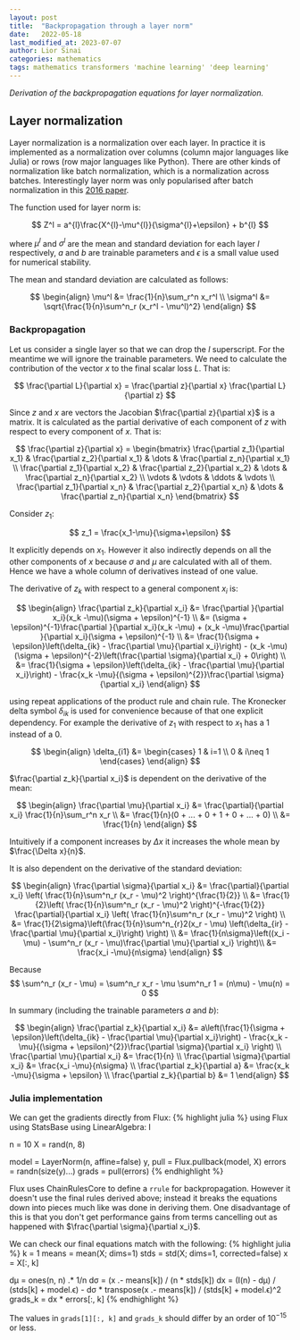 ```yaml
---
layout: post
title:  "Backpropagation through a layer norm"
date:   2022-05-18
last_modified_at: 2023-07-07
author: Lior Sinai
categories: mathematics
tags: mathematics transformers 'machine learning' 'deep learning'
---
```


_Derivation of the backpropagation equations for layer normalization._

## Layer normalization

[LayerNorm]: https://arxiv.org/abs/1607.06450
Layer normalization is a normalization over each layer.
In practice it is implemented as a normalization over columns (column major languages like Julia) or rows (row major languages like Python). 
There are other kinds of normalization like batch normalization, which is a normalization across batches.
Interestingly layer norm was only popularised after batch normalization in this [2016 paper][LayerNorm].

The function used for layer norm is:

$$
    Z^l = a^{l}\frac{X^{l}-\mu^{l}}{\sigma^{l}+\epsilon} + b^{l}
$$

where $\mu^l$ and $\sigma^{l}$ are the mean and standard deviation for each layer $l$ respectively, 
$a$ and $b$ are trainable parameters and $\epsilon$ is a small value used for numerical stability.

The mean and standard deviation are calculated as follows:

$$
\begin{align}
    \mu^l &=  \frac{1}{n}\sum_r^n x_r^l \\
    \sigma^l &= \sqrt{\frac{1}{n}\sum^n_r (x_r^l - \mu^l)^2}
\end{align}
$$

### Backpropagation

Let us consider a single layer so that we can drop the $l$ superscript.
For the meantime we will ignore the trainable parameters.
We need to calculate the contribution of the vector $x$ to the final scalar loss $L$.
That is:

$$
    \frac{\partial L}{\partial x} = \frac{\partial z}{\partial x} \frac{\partial L}{\partial z} 
$$

Since $z$ and $x$ are vectors the Jacobian $\frac{\partial z}{\partial x}$ is a matrix.
It is calculated as the partial derivative of each component of $z$ with respect to every component of $x$.
That is:

$$
   \frac{\partial z}{\partial x} =  \begin{bmatrix}
        \frac{\partial z_1}{\partial x_1} & \frac{\partial z_2}{\partial x_1} & \dots & \frac{\partial z_n}{\partial x_1} \\
        \frac{\partial z_1}{\partial x_2} & \frac{\partial z_2}{\partial x_2} & \dots & \frac{\partial z_n}{\partial x_2} \\
        \vdots & \vdots & \ddots & \vdots \\
        \frac{\partial z_1}{\partial x_n} & \frac{\partial z_2}{\partial x_n} & \dots & \frac{\partial z_n}{\partial x_n}
    \end{bmatrix}
$$

Consider $z_1$: 

$$ z_1 = \frac{x_1-\mu}{\sigma+\epsilon} $$

It explicitly depends on $x_1$. 
However it also indirectly depends on all the other components of $x$ because $\sigma$ and $\mu$ are calculated with all of them.
Hence we have a whole column of derivatives instead of one value.

The derivative of $z_k$ with respect to a general component $x_i$ is:

$$
\begin{align}
    \frac{\partial z_k}{\partial x_i} &= \frac{\partial }{\partial x_i}(x_k -\mu)(\sigma + \epsilon)^{-1} \\
        &= (\sigma + \epsilon)^{-1}\frac{\partial }{\partial x_i}(x_k -\mu) + (x_k -\mu)\frac{\partial }{\partial x_i}(\sigma + \epsilon)^{-1} \\
        &= \frac{1}{\sigma + \epsilon}\left(\delta_{ik} - \frac{\partial \mu}{\partial x_i}\right) - 
            (x_k -\mu)(\sigma + \epsilon)^{-2}\left(\frac{\partial \sigma}{\partial x_i} + 0\right) \\
        &= \frac{1}{\sigma + \epsilon}\left(\delta_{ik} - \frac{\partial \mu}{\partial x_i}\right) - 
            \frac{x_k -\mu}{(\sigma + \epsilon)^{2}}\frac{\partial \sigma}{\partial x_i}
\end{align}
$$

using repeat applications of the product rule and chain rule.
The Kronecker delta symbol $\delta_{ik}$ is used for convenience because of that one explicit dependency.
For example the derivative of $z_1$ with respect to $x_1$ has a $1$ instead of a $0$.

$$ 
\begin{align}
    \delta_{i1} &= 
    \begin{cases}
        1 & i=1 \\
        0 & i\neq 1
    \end{cases}
\end{align}
$$

$\frac{\partial z_k}{\partial x_i}$ is dependent on the derivative of the mean:

$$
\begin{align}
    \frac{\partial \mu}{\partial x_i} &= \frac{\partial}{\partial x_i} \frac{1}{n}\sum_r^n x_r \\
                        &= \frac{1}{n}(0 + ... + 0 + 1 + 0 + ... + 0)  \\
                        &= \frac{1}{n}
\end{align}
$$

Intuitively if a component increases by $\Delta x$ it increases the whole mean by $\frac{\Delta x}{n}$.

It is also dependent on the derivative of the standard deviation:

$$
\begin{align}
    \frac{\partial \sigma}{\partial x_i} &= \frac{\partial}{\partial x_i} \left( \frac{1}{n}\sum^n_r (x_r - \mu)^2 \right)^{\frac{1}{2}} \\
        &= \frac{1}{2}\left( \frac{1}{n}\sum^n_r (x_r - \mu)^2 \right)^{-\frac{1}{2}} \frac{\partial}{\partial x_i} \left( \frac{1}{n}\sum^n_r (x_r - \mu)^2 \right) \\
        &= \frac{1}{2\sigma}\left(\frac{1}{n}\sum^n_{r}2(x_r - \mu)
        \left(\delta_{ir} - \frac{\partial \mu}{\partial x_i}\right) \right) \\
        &= \frac{1}{n\sigma}\left((x_i -\mu) - \sum^n_r (x_r -  \mu)\frac{\partial \mu}{\partial x_i} \right)\\
        &= \frac{x_i -\mu}{n\sigma}
\end{align}
$$

Because
$$
\sum^n_r (x_r -  \mu) = \sum^n_r x_r - \mu \sum^n_r 1 = (n\mu) - \mu(n) = 0
$$

In summary (including the trainable parameters $a$ and $b$):

$$
\begin{align}
    \frac{\partial z_k}{\partial x_i} &= a\left(\frac{1}{\sigma + \epsilon}\left(\delta_{ik} - \frac{\partial \mu}{\partial x_i}\right) - 
            \frac{x_k -\mu}{(\sigma + \epsilon)^{2}}\frac{\partial \sigma}{\partial x_i} \right) \\
    \frac{\partial \mu}{\partial x_i} &= \frac{1}{n} \\    
    \frac{\partial \sigma}{\partial x_i} &=  \frac{x_i -\mu}{n\sigma} \\
    \frac{\partial z_k}{\partial a}  &= \frac{x_k -\mu}{\sigma + \epsilon} \\
    \frac{\partial z_k}{\partial b}  &= 1
\end{align}
$$

### Julia implementation

We can get the gradients directly from Flux:
{% highlight julia %}
using Flux
using StatsBase
using LinearAlgebra: I

n = 10
X = rand(n, 8)

model = LayerNorm(n, affine=false)
y, pull = Flux.pullback(model, X)
errors = randn(size(y)...)
grads = pull(errors)
{% endhighlight %}

Flux uses ChainRulesCore to define a `rrule` for backpropagation.
However it doesn't use the final rules derived above; instead it breaks the equations down into pieces much like was done in deriving them.
One disadvantage of this is that you don't get performance gains from terms cancelling out as happened with $\frac{\partial \sigma}{\partial x_i}$.

We can check our final equations match with the following:
{% highlight julia %}
k = 1
means = mean(X; dims=1)
stds = std(X; dims=1, corrected=false)
x = X[:, k]

dμ = ones(n, n) .* 1/n
dσ = (x .- means[k]) / (n * stds[k])
dx = (I(n) - dμ) / (stds[k] + model.ϵ) - 
     dσ * transpose(x .- means[k]) / (stds[k] + model.ϵ)^2
grads_k = dx * errors[:, k] 
{% endhighlight %}

The values in `grads[1][:, k]` and `grads_k` should differ by an order of $10^{-15}$ or less.

